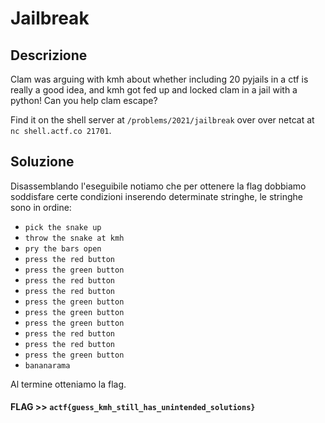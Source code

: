 # Jailbreak

## Descrizione

Clam was arguing with kmh about whether including 20 pyjails in a ctf is really a good idea, and kmh got fed up and locked clam in a jail with a python! Can you help clam escape?

Find it on the shell server at `/problems/2021/jailbreak` over over netcat at `nc shell.actf.co 21701`.

## Soluzione

Disassemblando l'eseguibile notiamo che per ottenere la flag dobbiamo soddisfare certe condizioni inserendo determinate stringhe, le stringhe sono in ordine:
* `pick the snake up`
* `throw the snake at kmh`
* `pry the bars open`
* `press the red button`
* `press the green button`
* `press the red button`
* `press the red button`
* `press the green button`
* `press the green button`
* `press the green button`
* `press the red button`
* `press the red button`
* `press the green button`
* `bananarama`

Al termine otteniamo la flag.

#### **FLAG >>** `actf{guess_kmh_still_has_unintended_solutions}`
